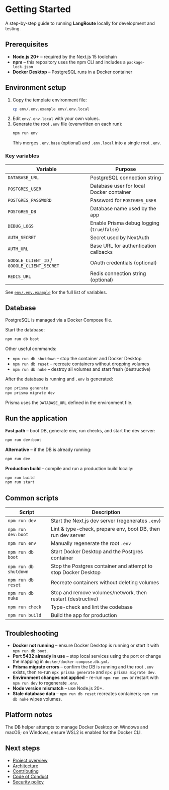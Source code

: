 # Getting Started

A step-by-step guide to running **LangRoute** locally for development and testing.

## Prerequisites

- **Node.js 20+** – required by the Next.js 15 toolchain
- **npm** – this repository uses the npm CLI and includes a `package-lock.json`
- **Docker Desktop** – PostgreSQL runs in a Docker container

## Environment setup

1. Copy the template environment file:
   ```bash
   cp env/.env.example env/.env.local
   ```
2. Edit `env/.env.local` with your own values.
3. Generate the root `.env` file (overwritten on each run):
   ```bash
   npm run env
   ```
   This merges `.env.base` (optional) and `.env.local` into a single root `.env`.

### Key variables
| Variable                                    | Purpose                                      |
| ------------------------------------------- | -------------------------------------------- |
| `DATABASE_URL`                              | PostgreSQL connection string                 |
| `POSTGRES_USER`                             | Database user for local Docker container     |
| `POSTGRES_PASSWORD`                         | Password for `POSTGRES_USER`                 |
| `POSTGRES_DB`                               | Database name used by the app                |
| `DEBUG_LOGS`                                | Enable Prisma debug logging (`true`/`false`) |
| `AUTH_SECRET`                               | Secret used by NextAuth                      |
| `AUTH_URL`                                  | Base URL for authentication callbacks        |
| `GOOGLE_CLIENT_ID` / `GOOGLE_CLIENT_SECRET` | OAuth credentials (optional)                 |
| `REDIS_URL`                                 | Redis connection string (optional)           |

See [`env/.env.example`](../env/.env.example) for the full list of variables.

## Database

PostgreSQL is managed via a Docker Compose file.

Start the database:
```bash
npm run db boot
```
Other useful commands:
- `npm run db shutdown` – stop the container and Docker Desktop
- `npm run db reset` – recreate containers without dropping volumes
- `npm run db nuke` – destroy all volumes and start fresh (destructive)

After the database is running and `.env` is generated:
```bash
npx prisma generate
npx prisma migrate dev
```
Prisma uses the `DATABASE_URL` defined in the environment file.

## Run the application

**Fast path** – boot DB, generate env, run checks, and start the dev server:
```bash
npm run dev:boot
```

**Alternative** – if the DB is already running:
```bash
npm run dev
```

**Production build** – compile and run a production build locally:
```bash
npm run build
npm run start
```

## Common scripts

| Script                | Description                                                    |
| --------------------- | -------------------------------------------------------------- |
| `npm run dev`         | Start the Next.js dev server (regenerates `.env`)              |
| `npm run dev:boot`    | Lint & type-check, prepare env, boot DB, then run dev server   |
| `npm run env`         | Manually regenerate the root `.env`                            |
| `npm run db boot`     | Start Docker Desktop and the Postgres container                |
| `npm run db shutdown` | Stop the Postgres container and attempt to stop Docker Desktop |
| `npm run db reset`    | Recreate containers without deleting volumes                   |
| `npm run db nuke`     | Stop and remove volumes/network, then restart (destructive)    |
| `npm run check`       | Type-check and lint the codebase                               |
| `npm run build`       | Build the app for production                                   |

## Troubleshooting

- **Docker not running** – ensure Docker Desktop is running or start it with `npm run db boot`.
- **Port 5432 already in use** – stop local services using the port or change the mapping in `docker/docker-compose.db.yml`.
- **Prisma migrate errors** – confirm the DB is running and the root `.env` exists, then re-run `npx prisma generate` and `npx prisma migrate dev`.
- **Environment changes not applied** – re-run `npm run env` or restart with `npm run dev` to regenerate `.env`.
- **Node version mismatch** – use Node.js 20+.
- **Stale database data** – `npm run db reset` recreates containers; `npm run db nuke` wipes volumes.

## Platform notes

The DB helper attempts to manage Docker Desktop on Windows and macOS; on Windows, ensure WSL2 is enabled for the Docker CLI.

## Next steps

- [Project overview](../README.md)
- [Architecture](./architecture.md)
- [Contributing](../CONTRIBUTING.md)
- [Code of Conduct](../CODE_OF_CONDUCT.md)
- [Security policy](../SECURITY.md)

